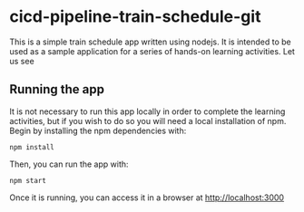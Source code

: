 # cicd-pipeline-train-schedule-git

This is a simple train schedule app written using nodejs. It is intended to be used as a sample application for a series of hands-on learning activities. Let us see

## Running the app

It is not necessary to run this app locally in order to complete the learning activities, but if you wish to do so you will need a local installation of npm. Begin by installing the npm dependencies with:

    npm install

Then, you can run the app with:

    npm start

Once it is running, you can access it in a browser at [http://localhost:3000](http://localhost:3000)
